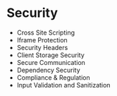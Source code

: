 # Security
  - Cross Site Scripting
  - Iframe Protection
  - Security Headers
  - Client Storage Security
  - Secure Communication
  - Dependency Security
  - Compliance & Regulation
  - Input Validation and Sanitization


